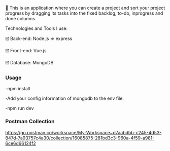 🔎 This is an application where you can create a project and sort your project progress by dragging its tasks into the fixed backlog, to-do, inprogress and done columns.

Technologies and Tools I use:

 :ballot_box_with_check: Back-end: Node.js => express
 
 :ballot_box_with_check: Front-end: Vue.js
 
 :ballot_box_with_check: Database: MongoDB
 

  
### Usage
-npm install

-Add your config information of mongodb to the env file.

-npm run dev


### Postman Collection 
https://go.postman.co/workspace/My-Workspace~d7aabdbb-c245-4d53-847d-7a93757c4a30/collection/16085875-281bd3c3-960a-4f59-a981-6ce6d66124f2
